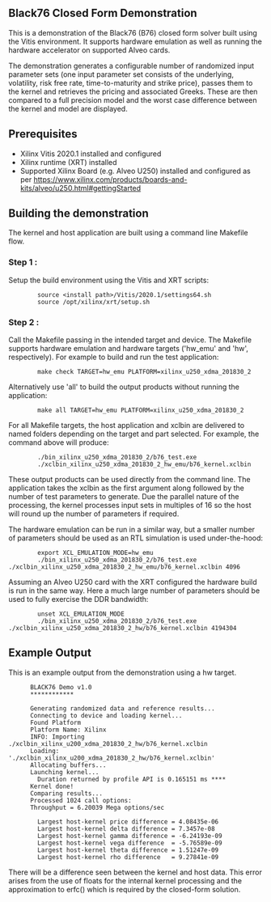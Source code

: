 ## Black76 Closed Form Demonstration
This is a demonstration of the Black76 (B76) closed form solver built using the Vitis environment.  It supports hardware emulation as well as running the hardware accelerator on supported Alveo cards.

The demonstration generates a configurable number of randomized input parameter sets (one input parameter set consists of the underlying, volatility, risk free rate, time-to-maturity and strike price), passes them to the kernel and retrieves the pricing and associated Greeks.  These are then compared to a full precision model and the worst case difference between the kernel and model are displayed.

## Prerequisites

- Xilinx Vitis 2020.1 installed and configured
- Xilinx runtime (XRT) installed
- Supported Xilinx Board (e.g. Alveo U250) installed and configured as per https://www.xilinx.com/products/boards-and-kits/alveo/u250.html#gettingStarted

## Building the demonstration
The kernel and host application are built using a command line Makefile flow.

### Step 1 :
Setup the build environment using the Vitis and XRT scripts:

            source <install path>/Vitis/2020.1/settings64.sh
            source /opt/xilinx/xrt/setup.sh

### Step 2 :
Call the Makefile passing in the intended target and device. The Makefile supports hardware emulation and hardware targets ('hw_emu' and 'hw', respectively). For example to build and run the test application:

            make check TARGET=hw_emu PLATFORM=xilinx_u250_xdma_201830_2

Alternatively use 'all' to build the output products without running the application:

            make all TARGET=hw_emu PLATFORM=xilinx_u250_xdma_201830_2

For all Makefile targets, the host application and xclbin are delivered to named folders depending on the target and part selected.  For example, the command above will produce:

            ./bin_xilinx_u250_xdma_201830_2/b76_test.exe
            ./xclbin_xilinx_u250_xdma_201830_2_hw_emu/b76_kernel.xclbin

These output products can be used directly from the command line.  The application takes the xclbin as the first argument along followed by the number of test parameters to generate.  Due the parallel nature of the processing, the kernel processes input sets in multiples of 16 so the host will round up the number of parameters if required.


The hardware emulation can be run in a similar way, but a smaller number of parameters should be used as an RTL simulation is used under-the-hood:

            export XCL_EMULATION_MODE=hw_emu
            ./bin_xilinx_u250_xdma_201830_2/b76_test.exe ./xclbin_xilinx_u250_xdma_201830_2_hw_emu/b76_kernel.xclbin 4096

Assuming an Alveo U250 card with the XRT configured the hardware build is run in the same way.  Here a much large number of parameters should be used to fully exercise the DDR bandwidth:

            unset XCL_EMULATION_MODE
            ./bin_xilinx_u250_xdma_201830_2/b76_test.exe ./xclbin_xilinx_u250_xdma_201830_2_hw/b76_kernel.xclbin 4194304

## Example Output
This is an example output from the demonstration using a hw target.


          BLACK76 Demo v1.0
          ************

          Generating randomized data and reference results...
          Connecting to device and loading kernel...
          Found Platform
          Platform Name: Xilinx
          INFO: Importing ./xclbin_xilinx_u200_xdma_201830_2_hw/b76_kernel.xclbin
          Loading: './xclbin_xilinx_u200_xdma_201830_2_hw/b76_kernel.xclbin'
          Allocating buffers...
          Launching kernel...
            Duration returned by profile API is 0.165151 ms ****
          Kernel done!
          Comparing results...
          Processed 1024 call options:
          Throughput = 6.20039 Mega options/sec

            Largest host-kernel price difference = 4.08435e-06
            Largest host-kernel delta difference = 7.3457e-08
            Largest host-kernel gamma difference = -6.24193e-09
            Largest host-kernel vega difference  = -5.76589e-09
            Largest host-kernel theta difference = 1.51247e-09
            Largest host-kernel rho difference   = 9.27841e-09




There will be a difference seen between the kernel and host data.  This error arises from the use of floats for the internal kernel processing and the approximation to erfc() which is required by the closed-form solution.
